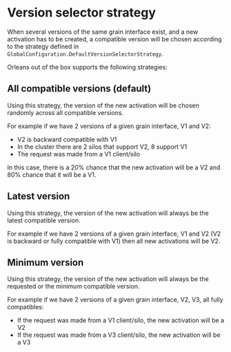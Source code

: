 # Version selector strategy

When several versions of the same grain interface exist, and a new
activation has to be created, a compatible version will be chosen according
to the strategy defined in `GlobalConfiguration.DefaultVersionSelectorStrategy`.

Orleans out of the box supports the following strategies:

## All compatible versions (default)

Using this strategy, the version of the new activation will be chosen randomly 
across all compatible versions.

For example if we have 2 versions of a given grain interface, V1 and V2:

  - V2 is backward compatible with V1
  - In the cluster there are 2 silos that support V2, 8 support V1
  - The request was made from a V1 client/silo

In this case, there is a 20% chance that the new activation will be a V2 and 80%
chance that it will be a V1.

## Latest version

Using this strategy, the version of the new activation will always be the
latest compatible version.

For example if we have 2 versions of a given grain interface, V1 and V2 
(V2 is backward or fully compatible with V1) then all new activations will be V2.

## Minimum version

Using this strategy, the version of the new activation will always be the requested or the
minimum compatible version.

For example if we have 2 versions of a given grain interface, V2, V3, all fully 
compatibles:

  - If the request was made from a V1 client/silo, the new activation will be a V2
  - If the request was made from a V3 client/silo, the new activation will be a V3
